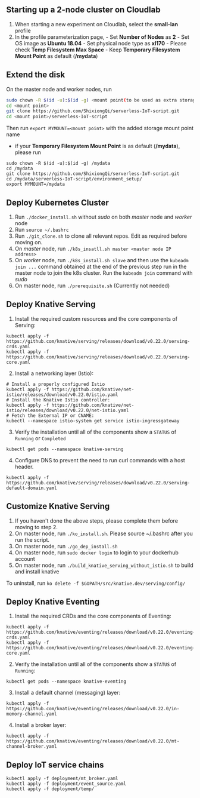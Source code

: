 ## Starting up a 2-node cluster on Cloudlab 
1. When starting a new experiment on Cloudlab, select the **small-lan** profile
2. In the profile parameterization page, 
        - Set **Number of Nodes** as **2**
        - Set OS image as **Ubuntu 18.04**
        - Set physical node type as **xl170**
        - Please check **Temp Filesystem Max Space**
        - Keep **Temporary Filesystem Mount Point** as default (**/mydata**)

## Extend the disk
On the master node and worker nodes, run
```bash
sudo chown -R $(id -u):$(id -g) <mount point(to be used as extra storage)>
cd <mount point>
git clone https://github.com/ShixiongQi/serverless-IoT-script.git
cd <mount point>/serverless-IoT-script
```
Then run `export MYMOUNT=<mount point>` with the added storage mount point name

- if your **Temporary Filesystem Mount Point** is as default (**/mydata**), please run
```
sudo chown -R $(id -u):$(id -g) /mydata
cd /mydata
git clone https://github.com/ShixiongQi/serverless-IoT-script.git
cd /mydata/serverless-IoT-script/environment_setup/
export MYMOUNT=/mydata
```

## Deploy Kubernetes Cluster
1. Run `./docker_install.sh` without *sudo* on both *master* node and *worker* node
2. Run `source ~/.bashrc`
3. Run `./git_clone.sh` to clone all relevant repos. Edit as required before moving on.
4. On *master* node, run `./k8s_insatll.sh master <master node IP address>`
5. On *worker* node, run `./k8s_install.sh slave` and then use the `kubeadm join ...` command obtained at the end of the previous step run in the master node to join the k8s cluster. Run the `kubeadm join` command with *sudo*
6. On master node, run `./prerequisite.sh` (Currently not needed)

## Deploy Knative Serving
1. Install the required custom resources and the core components of Serving:
```
kubectl apply -f https://github.com/knative/serving/releases/download/v0.22.0/serving-crds.yaml
kubectl apply -f https://github.com/knative/serving/releases/download/v0.22.0/serving-core.yaml
```
2. Install a networking layer (Istio):
```
# Install a properly configured Istio
kubectl apply -f https://github.com/knative/net-istio/releases/download/v0.22.0/istio.yaml
# Install the Knative Istio controller:
kubectl apply -f https://github.com/knative/net-istio/releases/download/v0.22.0/net-istio.yaml
# Fetch the External IP or CNAME:
kubectl --namespace istio-system get service istio-ingressgateway
```
3. Verify the installation until all of the components show a `STATUS` of `Running` or `Completed`
```
kubectl get pods --namespace knative-serving
```
4. Configure DNS to prevent the need to run curl commands with a host header.
```
kubectl apply -f https://github.com/knative/serving/releases/download/v0.22.0/serving-default-domain.yaml
```

## Customize Knative Serving
1. If you haven't done the above steps, please complete them before moving to step 2.
2. On master node, run `./ko_install.sh`. Please source ~/.bashrc after you run the script.
3. On master node, run `./go_dep_install.sh` 
4. On master node, run `sudo docker login` to login to your dockerhub account 
5. On master node, run `./build_knative_serving_without_istio.sh` to build and install knative

To uninstall, run `ko delete -f $GOPATH/src/knative.dev/serving/config/`

## Deploy Knative Eventing
1. Install the required CRDs and the core components of Eventing:
```
kubectl apply -f https://github.com/knative/eventing/releases/download/v0.22.0/eventing-crds.yaml
kubectl apply -f https://github.com/knative/eventing/releases/download/v0.22.0/eventing-core.yaml
```
2. Verify the installation until all of the components show a `STATUS` of `Running`:
```
kubectl get pods --namespace knative-eventing
```
3. Install a default channel (messaging) layer:
```
kubectl apply -f https://github.com/knative/eventing/releases/download/v0.22.0/in-memory-channel.yaml
```
4. Install a broker layer:
```
kubectl apply -f https://github.com/knative/eventing/releases/download/v0.22.0/mt-channel-broker.yaml
```

## Deploy IoT service chains
```
kubectl apply -f deployment/mt_broker.yaml
kubectl apply -f deployment/event_source.yaml
kubectl apply -f deployment/temp/
```
